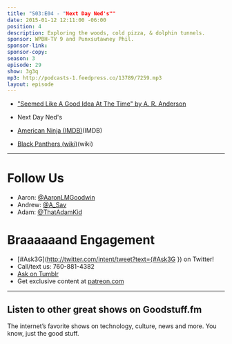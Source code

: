 ```yaml
---
title: "S03:E04 - "Next Day Ned's""
date: 2015-01-12 12:11:00 -06:00
position: 4
description: Exploring the woods, cold pizza, & dolphin tunnels.
sponsor: WPBH-TV 9 and Punxsutawney Phil.
sponsor-link:
sponsor-copy:
season: 3
episode: 29
show: 3g3q
mp3: http://podcasts-1.feedpress.co/13789/7259.mp3
layout: episode
---
```


- ["Seemed Like A Good Idea At The Time" by A. R. Anderson](https://docs.google.com/document/d/1ytMifNuYr3kIgYnp_7wtU4aQE6fyUzYL5I6visgT2v0/edit?usp=docslist_api)

- Next Day Ned's

- [American Ninja (IMDB)](http://www.imdb.com/title/tt0088708/)(IMDB)

- [Black Panthers (wiki)](http://en.wikipedia.org/wiki/Black_Panther_Party)(wiki)

***

# Follow Us

* Aaron: [@AaronLMGoodwin](http://twitter.com/aaronlmgoodwin)
* Andrew: [@A_Sav](http://twitter.com/a_sav)
* Adam: [@ThatAdamKid](http://twitter.com/thatadamkid)

# Braaaaaand Engagement

* [#Ask3G](http://twitter.com/intent/tweet?text={#Ask3G }) on Twitter!
* Call/text us: 760-881-4382
* [Ask on Tumblr](http://3g3q.co/ask)
* Get exclusive content at [patreon.com](http://www.patreon.com/3g3q)

---

## Listen to other great shows on Goodstuff.fm

The internet’s favorite shows on technology, culture, news and more. You know, just the good stuff.

